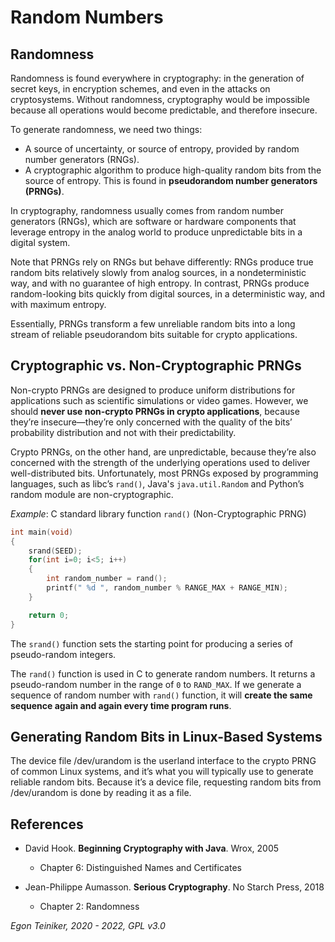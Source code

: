 # Random Numbers

## Randomness

Randomness is found everywhere in cryptography: in the generation of secret keys, in encryption schemes, 
and even in the attacks on cryptosystems. 
Without randomness, cryptography would be impossible because all operations would become predictable, 
and therefore insecure.

To generate randomness, we need two things:
* A source of uncertainty, or source of entropy, provided by random number generators (RNGs). 
* A cryptographic algorithm to produce high-quality random bits from the source of entropy. 
   This is found in **pseudorandom number generators (PRNGs)**.

In cryptography, randomness usually comes from random number generators (RNGs), which are software or 
hardware components that leverage entropy in the analog world to produce unpredictable bits in a digital system.


Note that PRNGs rely on RNGs but behave differently: RNGs produce true random bits relatively slowly 
from analog sources, in a nondeterministic way, and with no guarantee of high entropy. 
In contrast, PRNGs produce random-looking bits quickly from digital sources, in a deterministic way, 
and with maximum entropy. 

Essentially, PRNGs transform a few unreliable random bits into a long stream of reliable pseudorandom 
bits suitable for crypto applications.


## Cryptographic vs. Non-Cryptographic PRNGs

Non-crypto PRNGs are designed to produce uniform distributions for applications such as scientific 
simulations or video games. However, we should **never use non-crypto PRNGs in crypto applications**, 
because they’re insecure—they’re only concerned with the quality of the bits’ probability distribution 
and not with their predictability. 

Crypto PRNGs, on the other hand, are unpredictable, because they’re also concerned with the strength of the 
underlying operations used to deliver well-distributed bits. 
Unfortunately, most PRNGs exposed by programming languages, such as libc’s `rand()`, Java's `java.util.Random`
and Python’s random module are non-cryptographic.

_Example_: C standard library function `rand()` (Non-Cryptographic PRNG) 
```C
int main(void)
{
    srand(SEED);  
    for(int i=0; i<5; i++)
    {
        int random_number = rand();
        printf(" %d ", random_number % RANGE_MAX + RANGE_MIN);
    }

    return 0;
}
```
The `srand()` function sets the starting point for producing a series of pseudo-random integers.

The `rand()` function is used in C to generate random numbers. 
It returns a pseudo-random number in the range of `0` to `RAND_MAX`.
If we generate a sequence of random number with `rand()` function, it will
**create the same sequence again and again every time program runs**.


## Generating Random Bits in Linux-Based Systems

The device file /dev/urandom is the userland interface to the crypto PRNG of common Linux systems, 
and it’s what you will typically use to generate reliable random bits. 
Because it’s a device file, requesting random bits from /dev/urandom is done by reading it as a file.


## References

* David Hook. **Beginning Cryptography with Java**. Wrox, 2005
  * Chapter 6: Distinguished Names and Certificates

* Jean-Philippe Aumasson. **Serious Cryptography**. No Starch Press, 2018
  * Chapter 2: Randomness
    

*Egon Teiniker, 2020 - 2022, GPL v3.0* 

